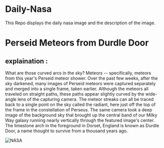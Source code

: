 # Daily-Nasa

This Repo displays the daily nasa image and the description of the image.

<!--NASA-->
# Perseid Meteors from Durdle Door
## explaination :

What are those curved arcs in the sky? Meteors -- specifically, meteors from this year's Perseid meteor shower.  Over the past few weeks, after the sky darkened, many images of Perseid meteors were captured separately and merged into a single frame, taken earlier.  Although the meteors all traveled on straight paths, these paths appear slightly curved by the wide-angle lens of the capturing camera.  The meteor streaks can all be traced back to a single point on the sky called the radiant, here just off the top of the frame in the constellation of Perseus. The same camera took a deep image of the background sky that brought up the central band of our Milky Way galaxy running nearly vertically through the featured image's center. The limestone arch in the foreground in Dorset, England is known as Durdle Door, a name thought to survive from a thousand years ago.

![NASA](https://apod.nasa.gov/apod/image/2508/PerseidsDurdleDoor_Dury_960.jpg)
<!--/NASA-->